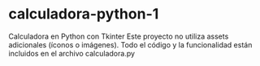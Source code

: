 # calculadora-python-1
Calculadora en Python con Tkinter
Este proyecto no utiliza assets adicionales (íconos o imágenes). Todo el código y la funcionalidad están incluidos en el archivo calculadora.py
